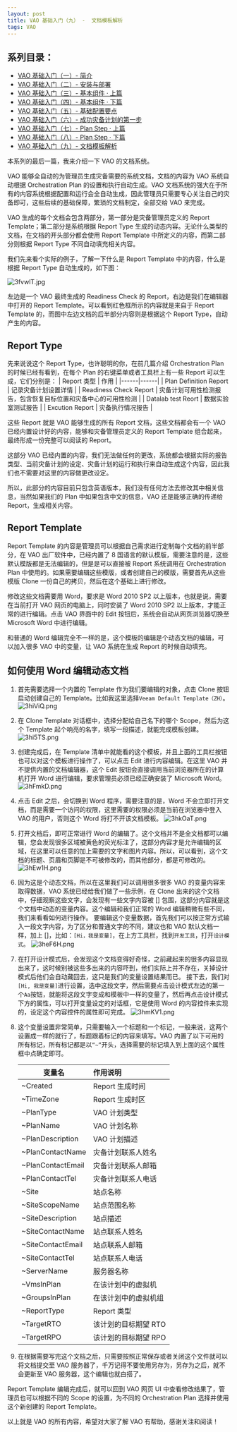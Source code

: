 ```yaml
---
layout: post
title: VAO 基础入门（九） -  文档模板解析
tags: VAO
---
```


## 系列目录：

- [VAO 基础入门（一）-  简介](https://blog.backupnext.cloud/_posts/2020-02-17-VAO-Guide-01/)
- [VAO 基础入门（二）-  安装与部署](https://blog.backupnext.cloud/_posts/2020-02-18-VAO-Guide-02/)
- [VAO 基础入门（三）-  基本组件 · 上篇](https://blog.backupnext.cloud/_posts/2020-02-19-VAO-Guide-03/)
- [VAO 基础入门（四）-  基本组件 · 下篇](https://blog.backupnext.cloud/_posts/2020-02-20-VAO-Guide-04/)
- [VAO 基础入门（五）-  基础配置要点](https://blog.backupnext.cloud/_posts/2020-02-21-VAO-Guide-05/)
- [VAO 基础入门（六）-  成功灾备计划的第一步](https://blog.backupnext.cloud/_posts/2020-02-25-VAO-Guide-06/)
- [VAO 基础入门（七）-  Plan Step  · 上篇](https://blog.backupnext.cloud/_posts/2020-02-27-VAO-Guide-07/)
- [VAO 基础入门（八）-  Plan Step  · 下篇](https://blog.backupnext.cloud/_posts/2020-02-28-VAO-Guide-08/)
- [VAO 基础入门（九）-  文档模板解析](https://blog.backupnext.cloud/_posts/2020-03-02-VAO-Guide-09/)

本系列的最后一篇，我来介绍一下 VAO 的文档系统。

VAO 能够全自动的为管理员生成灾备需要的系统文档，文档的内容为 VAO 系统自动根据 Orchestration Plan 的设置和执行自动生成。VAO 文档系统的强大在于所有的内容系统根据配置和运行会全自动生成，因此管理员只需要专心关注自己的灾备即可，这些后续的基础保障，繁琐的文档制定，全部交给 VAO 来完成。

VAO 生成的每个文档会包含两部分，第一部分是灾备管理员定义的 Report Template；第二部分是系统根据 Report Type 生成的动态内容。无论什么类型的文档，在文档的开头部分都会使用 Report Template 中所定义的内容，而第二部分则根据 Report Type 不同自动填充相关内容。

我们先来看个实际的例子，了解一下什么是 Report Template 中的内容，什么是根据 Report Type 自动生成的，如下图：

![3fvwlT.jpg](https://s2.ax1x.com/2020/03/03/3fvwlT.jpg)

左边是一个 VAO 最终生成的 Readiness Check 的 Report，右边是我们在编辑器中打开的 Report Template。可以看到红色框所示的内容就是来自于 Report Template 的，而图中左边文档的后半部分内容则是根据这个 Report Type，自动产生的内容。

## Report Type

先来说说这个 Report Type，也许聪明的你，在前几篇介绍 Orchestration Plan 的时候已经有看到，在每个 Plan 的右键菜单或者工具栏上有一些 Report 可以生成，它们分别是：
| Report 类型 | 作用 |
|------|------|
| Plan Definition Report | 记录灾备计划设置详情 |
| Readiness Check Report | 灾备计划可用性检测报告，包含恢复目标位置和灾备中心的可用性检测 |
| Datalab test Reort | 数据实验室测试报告 |
| Excution Report | 灾备执行情况报告 |

这些 Report 就是 VAO 能够生成的所有 Report 文档，这些文档都会有一个 VAO 已经内置设计好的内容，能够和灾备管理员定义的 Report Template 组合起来，最终形成一份完整可以阅读的 Report。

这部分 VAO 已经内置的内容，我们无法做任何的更改，系统都会根据实际的报告类型、当前灾备计划的设定、灾备计划的运行和执行来自动生成这个内容，因此我们也不需要对这里的内容做更改设定。

所以，此部分的内容目前只包含英语版本，我们没有任何方法去修改其中相关信息，当然如果我们的 Plan 中如果包含中文的信息，VAO 还是能够正确的传递给 Report，生成相关内容。

## Report Template

Report Template 的内容是管理员可以根据自己需求进行定制每个文档的前半部分，在 VAO 出厂软件中，已经内置了 8 国语言的默认模版，需要注意的是，这些默认模版都是无法编辑的，但是是可以直接被 Report 系统调用在 Orchestration Plan 中使用的。如果需要编辑这些模版，或者创建自己的模版，需要首先从这些模版 Clone 一份自己的拷贝，然后在这个基础上进行修改。

修改这些文档需要用 Word，要求是 Word 2010 SP2 以上版本，也就是说，需要在当前打开 VAO 网页的电脑上，同时安装了 Word 2010 SP2 以上版本，才能正常的进行编辑。点击 VAO 界面中的 Edit 按钮后，系统会自动从网页浏览器切换至 Microsoft Word 中进行编辑。

和普通的 Word 编辑完全不一样的是，这个模板的编辑是个动态文档的编辑，可以加入很多 VAO 中的变量，让 VAO 系统在生成 Report 的时候自动填充。

## 如何使用 Word 编辑动态文档

1. 首先需要选择一个内置的 Template 作为我们要编辑的对象，点击 Clone 按钮启动创建自己的 Template。比如我这里选择`Veeam Default Template（ZH）`。
   ![3hiViQ.png](https://s2.ax1x.com/2020/03/03/3hiViQ.png)
   
2. 在 Clone Template 对话框中，选择分配给自己名下的哪个 Scope，然后为这个 Template 起个响亮的名字，填写一段描述，就能完成模板创建。
   ![3hi5TS.png](https://s2.ax1x.com/2020/03/03/3hi5TS.png)

3. 创建完成后，在 Template 清单中就能看的这个模板，并且上面的工具栏按钮也可以对这个模板进行操作了，可以点击 Edit 进行内容编辑。在这里 VAO 并不提供内置的文档编辑器，这个 Edit 按钮会直接调用当前浏览器所在的计算机打开 Word 进行编辑，要求管理员必须已经正确安装了 Microsoft Word。
   ![3hFmkD.png](https://s2.ax1x.com/2020/03/03/3hFmkD.png)

4. 点击 Edit 之后，会切换到 Word 程序，需要注意的是，Word 不会立即打开文档，而是需要一个访问的权限，这里需要的权限必须是当前在浏览器中登入 VAO 的用户，否则这个 Word 将打不开该文档模板。
   ![3hkOaT.png](https://s2.ax1x.com/2020/03/03/3hkOaT.png)

5. 打开文档后，即可正常进行 Word 的编辑了。这个文档并不是全文档都可以编辑，您会发现很多区域被黄色的荧光标注了，这部分内容才是允许编辑的区域，在这里可以任意的加上需要的文字和图片内容。所以，可以看到，这个文档的标题、页眉和页脚是不可被修改的，而其他部分，都是可修改的。
   ![3hEw1H.png](https://s2.ax1x.com/2020/03/03/3hEw1H.png)

6. 因为这是个动态文档，所以在这里我们可以调用很多很多 VAO 的变量内容来取得数据，VAO 系统已经给我们做了一些示例，在 Clone 出来的这个文档中，仔细观察这些文字，会发现有一些文字内容被 [] 包围，这部分内容就是这个文档中动态的变量内容。这个编辑和我们正常的 Word 编辑稍微有些不同，我们来看看如何进行操作。
   要编辑这个变量数据，首先我们可以按正常方式输入一段文字内容，为了区分和普通文字的不同，建议也和 VAO 默认文档一样，加上 []，比如：`[Hi，我是变量]`，在上方工具栏，找到`开发工具`，打开`设计模式`。
   ![3heF6H.png](https://s2.ax1x.com/2020/03/03/3heF6H.png)

7. 在打开设计模式后，会发现这个文档变得好奇怪，之前藏起来的很多内容显现出来了，这时候别被这些多出来的内容吓到，他们实际上并不存在，关掉设计模式后他们会自动藏回去，这只是我们的变量设置结果而已。
   接下去，我们对`[Hi, 我是变量]`进行设置，选中这段文字，然后需要点击设计模式左边的第一个`Aa`按钮，就能将这段文字变成和模板中一样的变量了，然后再点击设计模式下方的属性，可以打开变量设定的对话框，它是使用 Word 的内容控件来实现的，设定这个内容控件的属性即可完成。
   ![3hmKV1.png](https://s2.ax1x.com/2020/03/03/3hmKV1.png)

8. 这个变量设置非常简单，只需要输入一个标题和一个标记，一般来说，这两个设置成一样的就行了，标题跟着标记的内容来填写。VAO 内置了以下可用的所有标记，所有标记都是以`“~”`开头，选择需要的标记填入到上面的这个属性框中点确定即可。

   | 变量名            | 作用说明             |
   | ----------------- | :------------------- |
   | ~Created          | Report 生成时间       |
   | ~TimeZone         | Report 生成时区       |
   | ~PlanType         | VAO 计划类型          |
   | ~PlanName         | VAO 计划名称          |
   | ~PlanDescription  | VAO 计划描述          |
   | ~PlanContactName  | 灾备计划联系人姓名   |
   | ~PlanContactEmail | 灾备计划联系人邮箱   |
   | ~PlanContactTel   | 灾备计划联系人电话   |
   | ~Site             | 站点名称             |
   | ~SiteScopeName    | 站点范围名称         |
   | ~SiteDescription  | 站点描述             |
   | ~SiteContactName  | 站点联系人姓名       |
   | ~SiteContactEmail | 站点联系人邮箱       |
   | ~SiteContactTel   | 站点联系人电话       |
   | ~ServerName       | 服务器名称           |
   | ~VmsInPlan        | 在该计划中的虚拟机   |
   | ~GroupsInPlan     | 在该计划中的虚拟机组 |
   | ~ReportType       | Report 类型           |
   | ~TargetRTO        | 该计划的目标期望 RTO  |
   | ~TargetRPO        | 该计划的目标期望 RPO  |

9. 在根据需要写完这个文档之后，只需要按照正常保存或者关闭这个文件就可以将文档提交至 VAO 服务器了，千万记得不要使用另存为，另存为之后，就不会更新至 VAO 服务器，这个编辑也就白搭了。

Report Template 编辑完成后，就可以回到 VAO 网页 UI 中查看修改结果了，管理员也可以根据不同的 Scope 的设置，为不同的 Orchestration Plan 选择并使用这个新创建的 Report Template。

以上就是 VAO 的所有内容，希望对大家了解 VAO 有帮助，感谢关注和阅读！
